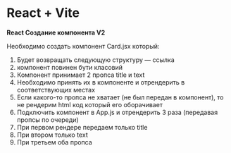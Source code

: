 # React + Vite

**React Создание компонента V2**

Необходимо создать компонент Card.jsx который:

1. Будет возвращать следующую структуру — ссылка
2. компонент повинен бути класовий
3. Компонент принимает 2 пропса title и text
4. Необходимо принять их в компоненте и отрендерить в соответствующих местах
5. Если какого-то пропса не хватает (не был передан в компонент), то не рендерим html код который его оборачивает
6. Подключить компонент в App.js и отрендерить 3 раза (передавая пропсы по очереди)
7. При первом рендере передаем только title
8. При втором только text
9. При третьем оба пропса
